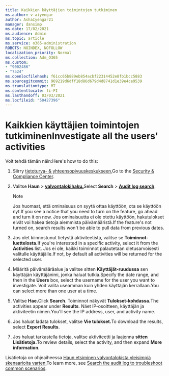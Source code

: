 ```yaml
---
title: Kaikkien käyttäjien toimintojen tutkiminen
ms.author: v-aiyengar
author: AshaIyengar21
manager: dansimp
ms.date: 17/02/2021
ms.audience: Admin
ms.topic: article
ms.service: o365-administration
ROBOTS: NOINDEX, NOFOLLOW
localization_priority: Normal
ms.collection: Adm_O365
ms.custom:
- "9002486"
- "7524"
ms.openlocfilehash: f61cc65b889eb854acbf22314452e8fb1bcc5883
ms.sourcegitcommit: 969219d6dff18d86d679d4d8741d1e39e4ce9539
ms.translationtype: MT
ms.contentlocale: fi-FI
ms.lasthandoff: 03/03/2021
ms.locfileid: "50427396"
---
```

# <a name="investigate-all-the-users-activities"></a><span data-ttu-id="4c602-102">Kaikkien käyttäjien toimintojen tutkiminen</span><span class="sxs-lookup"><span data-stu-id="4c602-102">Investigate all the users' activities</span></span>

<span data-ttu-id="4c602-103">Voit tehdä tämän näin:</span><span class="sxs-lookup"><span data-stu-id="4c602-103">Here's how to do this:</span></span>

1. <span data-ttu-id="4c602-104">Siirry [tietoturva- & yhteensopivuuskeskukseen.](https://go.microsoft.com/fwlink/p/?linkid=2077143)</span><span class="sxs-lookup"><span data-stu-id="4c602-104">Go to the [Security & Compliance Center](https://go.microsoft.com/fwlink/p/?linkid=2077143).</span></span>
1. <span data-ttu-id="4c602-105">Valitse **Haun**  >  **[valvontalokihaku.](https://go.microsoft.com/fwlink/?linkid=2103759)**</span><span class="sxs-lookup"><span data-stu-id="4c602-105">Select **Search** > **[Audit log search](https://go.microsoft.com/fwlink/?linkid=2103759)**.</span></span>
    > [!NOTE]
    > <span data-ttu-id="4c602-106">Jos huomaat, että ominaisuus on syytä ottaa käyttöön, ota se käyttöön nyt.</span><span class="sxs-lookup"><span data-stu-id="4c602-106">If you see a notice that you need to turn on the feature, go ahead and turn it on now.</span></span> <span data-ttu-id="4c602-107">Jos ominaisuutta ei ole otettu käyttöön, hakutulokset eivät voi hakea tietoja aiemmista päivämääristä.</span><span class="sxs-lookup"><span data-stu-id="4c602-107">If the feature's not turned on, search results won't be able to pull data from previous dates.</span></span>

1. <span data-ttu-id="4c602-108">Jos olet kiinnostunut tietystä aktiviteetista, valitse se **Toiminnot-luettelosta.**</span><span class="sxs-lookup"><span data-stu-id="4c602-108">If you're interested in a specific activity, select it from the **Activities** list.</span></span> <span data-ttu-id="4c602-109">Jos ei ole, kaikki toiminnot palautetaan oletusarvoisesti valitulle käyttäjälle.</span><span class="sxs-lookup"><span data-stu-id="4c602-109">If not, by default all activities will be returned for the selected user.</span></span>
1. <span data-ttu-id="4c602-110">Määritä päivämääräalue ja valitse sitten **Käyttäjät-ruudussa** sen käyttäjän käyttäjänimi, jonka haluat tutkia.</span><span class="sxs-lookup"><span data-stu-id="4c602-110">Specify the date range, and then in the **Users** box, select the username for the user you want to investigate.</span></span> <span data-ttu-id="4c602-111">Voit valita useamman kuin yhden käyttäjän kerrallaan.</span><span class="sxs-lookup"><span data-stu-id="4c602-111">You can select more than one user at a time.</span></span>
1. <span data-ttu-id="4c602-112">Valitse **Hae.**</span><span class="sxs-lookup"><span data-stu-id="4c602-112">Click **Search**.</span></span> <span data-ttu-id="4c602-113">Toiminnot näkyvät **Tulokset-kohdassa.**</span><span class="sxs-lookup"><span data-stu-id="4c602-113">The activities appear under **Results**.</span></span> <span data-ttu-id="4c602-114">Näet IP-osoitteen, käyttäjän ja aktiviteetin nimen.</span><span class="sxs-lookup"><span data-stu-id="4c602-114">You'll see the IP address, user, and activity name.</span></span>
1. <span data-ttu-id="4c602-115">Jos haluat ladata tulokset, valitse **Vie tulokset.**</span><span class="sxs-lookup"><span data-stu-id="4c602-115">To download the results, select **Export Results**.</span></span>
1. <span data-ttu-id="4c602-116">Jos haluat tarkastella tietoja, valitse aktiviteetti ja laajenna **sitten Lisätietoja.**</span><span class="sxs-lookup"><span data-stu-id="4c602-116">To review details, select the activity, and then expand **More information**.</span></span>

<span data-ttu-id="4c602-117">Lisätietoja on ohjeaiheessa [Haun etsiminen valvontalokista yleisimpiä skenaarioita varten.](https://go.microsoft.com/fwlink/?linkid=2103944)</span><span class="sxs-lookup"><span data-stu-id="4c602-117">To learn more, see [Search the audit log to troubleshoot common scenarios](https://go.microsoft.com/fwlink/?linkid=2103944).</span></span>